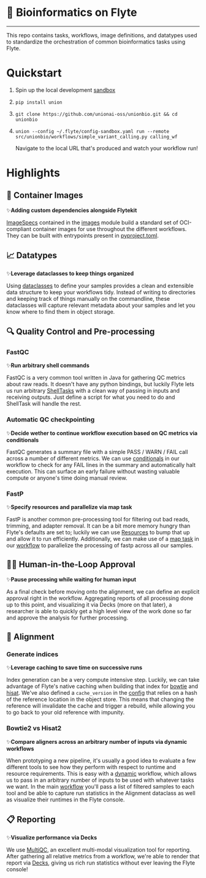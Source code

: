 # 🧬 Bioinformatics on Flyte
---

This repo contains tasks, workflows, image definitions, and datatypes used to standardize the orchestration of common bioinformatics tasks using Flyte.

# Quickstart

1. Spin up the local development [sandbox](https://docs.flyte.org/en/latest/user_guide/environment_setup.html#create-a-local-demo-flyte-cluster)
2. `pip install union`
3. `git clone https://github.com/unionai-oss/unionbio.git && cd unionbio`
4. `union --config ~/.flyte/config-sandbox.yaml run --remote src/unionbio/workflows/simple_variant_calling.py calling_wf`

    Navigate to the local URL that's produced and watch your workflow run!

# Highlights

## 🐳 Container Images
✨**Adding custom dependencies alongside Flytekit**

[ImageSpecs](https://docs.flyte.org/projects/cookbook/en/latest/auto_examples/customizing_dependencies/image_spec.html#image-spec-example) contained in the [images](images.py) module build a standard set of OCI-compliant container images for use throughout the different workflows. They can be built with entrypoints present in [pyproject.toml](pyproject.toml).

## 📈 Datatypes
✨**Leverage dataclasses to keep things organized**

Using [dataclasses](src/unionbio/datatypes/) to define your samples provides a clean and extensible data structure to keep your workflows tidy. Instead of writing to directories and keeping track of things manually on the commandline, these dataclasses will capture relevant metadata about your samples and let you know where to find them in object storage.

## 🔍 Quality Control and Pre-processing

### FastQC
✨**Run arbitrary shell commands**

FastQC is a very common tool written in Java for gathering QC metrics about raw reads. It doesn't have any python bindings, but luckily Flyte lets us run arbitrary [ShellTasks](src/unionbio/tasks/fastqc.py) with a clean way of passing in inputs and receiving outputs. Just define a script for what you need to do and ShellTask will handle the rest.

### Automatic QC checkpointing
✨**Decide wether to continue workflow execution based on QC metrics via conditionals**

FastQC generates a summary file with a simple PASS / WARN / FAIL call across a number of different metrics. We can use [conditionals](https://docs.flyte.org/projects/cookbook/en/latest/auto_examples/advanced_composition/conditions.html) in our workflow to check for any FAIL lines in the summary and automatically halt execution. This can surface an early failure without wasting valuable compute or anyone's time doing manual review.

### FastP
✨**Specify resources and parallelize via map task**

FastP is another common pre-processing tool for filtering out bad reads, trimming, and adapter removal. It can be a bit more memory hungry than Flyte's defaults are set to; luckily we can use [Resources](src/unionbio/tasks/fastp.py) to bump that up and allow it to run efficiently. Additionally, we can make use of a [map task](https://docs.flyte.org/projects/flytekit/en/latest/_modules/flytekit/core/array_node_map_task.html) in our [workflow](src/unionbio/workflows/compare_aligners.py) to parallelize the processing of fastp across all our samples.

## 👩‍🔬 Human-in-the-Loop Approval
✨**Pause processing while waiting for human input**

As a final check before moving onto the alignment, we can define an explicit approval right in the workflow. Aggregating reports of all processing done up to this point, and visualizing it via Decks (more on that later), a researcher is able to quickly get a high level view of the work done so far and approve the analysis for further processing.

## 📏 Alignment

### Generate indices
✨**Leverage caching to save time on successive runs**

Index generation can be a very compute intensive step. Luckily, we can take advantage of Flyte's native caching when building that index for [bowtie](src/unionbio/tasks/bowtie2.py) and [hisat](src/unionbio/tasks/hisat2.py). We've also defined a `cache_version` in the [config](src/unionbio/config.py) that relies on a hash of the reference location in the object store. This means that changing the reference will invalidate the cache and trigger a rebuild, while allowing you to go back to your old reference with impunity.

### Bowtie2 vs Hisat2
✨**Compare aligners across an arbitrary number of inputs via dynamic workflows**

When prototyping a new pipeline, it's usually a good idea to evaluate a few different tools to see how they perform with respect to runtime and resource requirements. This is easy with a [dynamic](https://docs.flyte.org/en/latest/user_guide/advanced_composition/dynamic_workflows.html#dynamic-workflow) workflow, which allows us to pass in an arbitrary number of inputs to be used with whatever tasks we want. In the main [workflow](src/unionbio/workflows/compare_aligners.py) you'll pass a list of filtered samples to each tool and be able to capture run statistics in the Alignment dataclass as well as visualize their runtimes in the Flyte console.

## 📋 Reporting
✨**Visualize performance via Decks**

We use [MultiQC](src/unionbio/tasks/multiqc.py), an excellent multi-modal visualization tool for reporting. After gathering all relative metrics from a workflow, we're able to render that report via [Decks](https://docs.flyte.org/projects/cookbook/en/latest/auto_examples/development_lifecycle/decks.html), giving us rich run statistics without ever leaving the Flyte console!